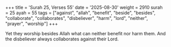 +++
title = 'Surah 25, Verses 55'
date = '2025-08-30'
weight = 2910
surah = 25
ayah = 55
tags = ["against", "allah", "benefit", "beside", "besides", "collaborate", "collaborates", "disbeliever", "harm", "lord", "neither", "prayer", "worship"]
+++

Yet they worship besides Allah what can neither benefit nor harm them. And the disbeliever always collaborates against their Lord.